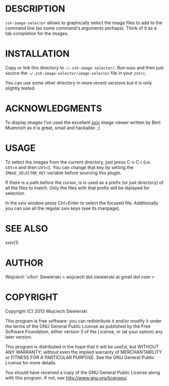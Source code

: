 DESCRIPTION
===========

`zsh-image-selector` allows to graphically select the image files to add to the
command line (as some command's arguments perhaps). Think of it as a tab
completion for the images.

INSTALLATION
============

Copy or link this directory to `~/.zsh-image-selector/`. Run `make` and then
just source the `~/.zsh-image-selector/image-selector` file in your `zshrc`.

You can use some other directory in more recent versions but it is only slightly
tested.

ACKNOWLEDGMENTS
===============

To display images I've used the excellent
[sxiv](https://github.com/muennich/sxiv) image viewer written by Bert Muennich
as it is great, small and hackable. ;)

USAGE
=====

To select the images from the current directory, just press C-x C-i (i.e. ctrl+x
and then ctrl+i). You can change that key by setting the `IMAGE_SELECTOR_KEY`
variable before sourcing this plugin.

If there is a path before the cursor, is is used as a prefix (or just directory)
of all the files to match. Only the files with that prefix will be diplayed for
selection.

In the sxiv window press Ctrl+Enter to select the focused file. Additionally you
can use all the regular sxiv keys (see its manpage).

SEE ALSO
========

sxiv(1)

AUTHOR
======

Wojciech 'vifon' Siewierski < wojciech dot siewierski at gmail dot com >

COPYRIGHT
=========

Copyright (C) 2013  Wojciech Siewierski

This program is free software: you can redistribute it and/or modify
it under the terms of the GNU General Public License as published by
the Free Software Foundation, either version 3 of the License, or
(at your option) any later version.

This program is distributed in the hope that it will be useful,
but WITHOUT ANY WARRANTY; without even the implied warranty of
MERCHANTABILITY or FITNESS FOR A PARTICULAR PURPOSE.  See the
GNU General Public License for more details.

You should have received a copy of the GNU General Public License
along with this program.  If not, see <http://www.gnu.org/licenses/>.
